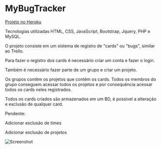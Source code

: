 # MyBugTracker

[Projeto no Heroku](https://trello-clone-php.herokuapp.com/)

Tecnologias utilizadas HTML, CSS, JavaScript, Bootstrap, Jquery, PHP e MySQL.

O projeto consiste em um sistema de registro de "cards" ou "bugs", similar ao Trello.

Para fazer o registro dos cards é necessário criar um conta e fazer o login.

Também é necessário fazer parte de um grupo e criar um projeto.

Os grupos contêm os projetos que contêm os cards. Todos os membros do grupo conseguem acessar todos os projetos e por consequência acessar todos os cards neles registrados.

Todos os cards criados são armazenados em um BD, é possível a alteração e exclusão de qualquer card.

Pendente:

Adicionar exclusão de times

Adicionar exclusão de projetos

![Screenshot](https://user-images.githubusercontent.com/50384743/91780910-4c5ad400-ebcf-11ea-998a-4a2d34a1cde9.png)
